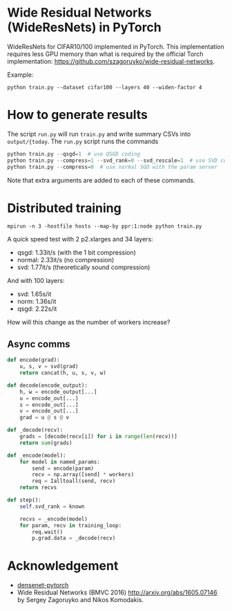 # Wide Residual Networks (WideResNets) in PyTorch
WideResNets for CIFAR10/100 implemented in PyTorch. This implementation requires less GPU memory than what is required by the official Torch implementation: https://github.com/szagoruyko/wide-residual-networks.

Example:
```
python train.py --dataset cifar100 --layers 40 --widen-factor 4
```

# How to generate results

The script `run.py` will run `train.py` and write summary CSVs into
`output/{today`. The `run.py` script runs the commands

``` python
python train.py --qsgd=1  # use QSGD coding
python train.py --compress=1 --svd_rank=0 --svd_rescale=1  # use SVD coding
python train.py --compress=0  # use normal SGD with the param server
```

Note that extra arguments are added to each of these commands.

# Distributed training
``` shell
mpirun -n 3 -hostfile hosts --map-by ppr:1:node python train.py
```

A quick speed test with 2 p2.xlarges and 34 layers:

* qsgd: 1.33it/s (with the 1 bit compression)
* normal: 2.33it/s (no compression)
* svd: 1.77it/s (theoretically sound compression)

And with 100 layers:

* svd: 1.65s/it
* norm: 1.36s/it
* qsgd: 2.22s/it

How will this change as the number of workers increase?

## Async comms
``` python
def encode(grad):
    u, s, v = svd(grad)
    return concat(h, u, s, v, w)

def decode(encode_output):
    h, w = encode_output[...]
    u = encode_out[...]
    s = encode_out[...]
    v = encode_out[...]
    grad = u @ s @ v

def _decode(recv):
    grads = [decode(recv[i]) for i in range(len(recv))]
    return sum(grads)

def _encode(model):
    for model in named_params:
        send = encode(param)
        recv = np.array([send] * workers)
        req = Ialltoall(send, recv)
    return recvs

def step():
    self.svd_rank = known

    recvs = _encode(model)
    for param, recv in training_loop:
        req.wait()
        p.grad.data = _decode(recv)
```

# Acknowledgement
- [densenet-pytorch](https://github.com/andreasveit/densenet-pytorch)
- Wide Residual Networks (BMVC 2016) http://arxiv.org/abs/1605.07146 by Sergey Zagoruyko and Nikos Komodakis.
